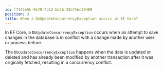 ```yaml
---
id: f7145e5b-9b78-4b12-bb7b-28b75bc29488
position: 3
title: When a DbUpdateConcurrencyException occurs in EF Core?
---
```


In EF Core, a `DbUpdateConcurrencyException` occurs when an attempt to save changes in the database is in conflict with a change made by another user or process before.

The `DbUpdateConcurrencyException` happens when the data is updated or deleted and has already been modified by another transaction after it was originally fetched, resulting in a concurrency conflict.